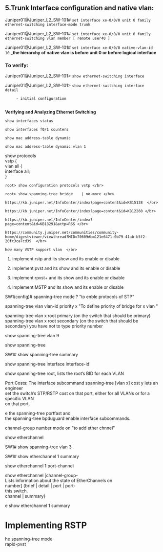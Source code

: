 
##  5.Trunk Interface configuration and native vlan:

Juniper01@Juniper_L2_SW-101# `set interface xe-0/0/0 unit 0 family ethernet-switching interface-mode trunk`

Juniper01@Juniper_L2_SW-101# `set interface xe-0/0/0 unit 0 family ethernet-switching vlan member [ remote user40 ]`

Juniper01@Juniper_L2_SW-101# `set interface xe-0/0/0 native-vlan-id 10` _**the hierarchy of native vlan is before unit 0 or before logical interface**

### To verify:
Juniper01@Juniper_L2_SW-101> `show ethernet-switching interface`

Juniper01@Juniper_L2_SW-101> `show ethernet-switching interface detail`

``` 
     - initial configuration 
   
```

**Verifying and Analyzing Ethernet Switching**

`show interfaces status`

`show interfaces f0/1 counters`

`show mac address-table dynamic`

`show mac address-table dynamic vlan 1`





show protocols </br>
vstp { </br>
    vlan all { </br>
        interface all; </br>
    } </br>
    
   
    
    root> show configuration protocols vstp </br>
    
    root> show spanning-tree bridge    | no-more </br>
    
    https://kb.juniper.net/InfoCenter/index?page=content&id=KB15138  </br>
    
    https://kb.juniper.net/InfoCenter/index?page=content&id=KB12260 </br>
    
    https://kb.juniper.net/InfoCenter/index?page=content&id=KB18291&actp=RSS </br>
    
    https://community.juniper.net/communities/community-home/digestviewer/viewthread?MID=70609#bm121e6471-0b79-41ab-b5f2-20fc3ca7cd39  </br>
    
    how many VSTP support vlan  </br>
    
1. implement rstp and its show and its enable or disable </br>

2. implement pvst and its show and its enable or disable </br>

3. implement rpvst+ and its show and its enable or disable </br>

4. implement MSTP and its show and its enable or disable </br>

SW1(config)# spanning-tree mode ? "to enble protocols of STP" </br>

spanning-tree vlan vlan-id priority x "To define priority of bridge for x vlan " </br>

spanning-tree vlan x root primary (on the switch that should be primary) </br>
spanning-tree vlan x root secondary (on the switch that should be secondary) you have not to type priority number </br>

 show spanning-tree vlan 9 </br>
 
 show spanning-tree </br>
 
 SW1# show spanning-tree summary </br>
 
 show spanning-tree interface interface-id </br>
 
 show spanning-tree root, lists the root’s BID for each VLAN </br>
 
 Port Costs: The interface subcommand spanning-tree [vlan x] cost y lets an engineer </br>
set the switch’s STP/RSTP cost on that port, either for all VLANs or for a specific VLAN </br>
on that port. </br>

e the spanning-tree portfast and </br>
the spanning-tree bpduguard enable interface subcommands. </br>

 channel-group number mode on "to add ether chnnel" </br>
 
 show etherchannel </br>
 
 SW1# show spanning-tree vlan 3 </br>
 
 SW1# show etherchannel 1 summary </br>
 
  show etherchannel 1 port-channel </br>
 
 show etherchannel [channel-group- </br>
 Lists information about the state of EtherChannels on </br>
number] {brief | detail | port | port- </br>
 this switch.</br>
channel | summary} </br>
 
 e show etherchannel 1 summary </br>
 
# Implementing RSTP </br>
 
 he spanning-tree mode </br>
rapid-pvst </br> 

    
